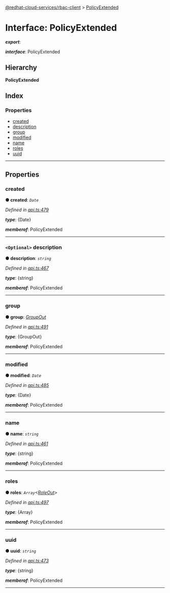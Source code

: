 [@redhat-cloud-services/rbac-client](../README.md) > [PolicyExtended](../interfaces/policyextended.md)

# Interface: PolicyExtended

*__export__*: 

*__interface__*: PolicyExtended

## Hierarchy

**PolicyExtended**

## Index

### Properties

* [created](policyextended.md#created)
* [description](policyextended.md#description)
* [group](policyextended.md#group)
* [modified](policyextended.md#modified)
* [name](policyextended.md#name)
* [roles](policyextended.md#roles)
* [uuid](policyextended.md#uuid)

---

## Properties

<a id="created"></a>

###  created

**● created**: *`Date`*

*Defined in [api.ts:479](https://github.com/karelhala/javascript-clients/blob/master/packages/rbac/api.ts#L479)*

*__type__*: {Date}

*__memberof__*: PolicyExtended

___
<a id="description"></a>

### `<Optional>` description

**● description**: *`string`*

*Defined in [api.ts:467](https://github.com/karelhala/javascript-clients/blob/master/packages/rbac/api.ts#L467)*

*__type__*: {string}

*__memberof__*: PolicyExtended

___
<a id="group"></a>

###  group

**● group**: *[GroupOut](groupout.md)*

*Defined in [api.ts:491](https://github.com/karelhala/javascript-clients/blob/master/packages/rbac/api.ts#L491)*

*__type__*: {GroupOut}

*__memberof__*: PolicyExtended

___
<a id="modified"></a>

###  modified

**● modified**: *`Date`*

*Defined in [api.ts:485](https://github.com/karelhala/javascript-clients/blob/master/packages/rbac/api.ts#L485)*

*__type__*: {Date}

*__memberof__*: PolicyExtended

___
<a id="name"></a>

###  name

**● name**: *`string`*

*Defined in [api.ts:461](https://github.com/karelhala/javascript-clients/blob/master/packages/rbac/api.ts#L461)*

*__type__*: {string}

*__memberof__*: PolicyExtended

___
<a id="roles"></a>

###  roles

**● roles**: *`Array`<[RoleOut](roleout.md)>*

*Defined in [api.ts:497](https://github.com/karelhala/javascript-clients/blob/master/packages/rbac/api.ts#L497)*

*__type__*: {Array}

*__memberof__*: PolicyExtended

___
<a id="uuid"></a>

###  uuid

**● uuid**: *`string`*

*Defined in [api.ts:473](https://github.com/karelhala/javascript-clients/blob/master/packages/rbac/api.ts#L473)*

*__type__*: {string}

*__memberof__*: PolicyExtended

___

